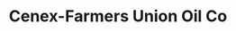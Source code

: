 ---
title: "Cenex-Farmers Union Oil Co"
url: /mclaughlin/cenex-farmers-union-oil-co/
shop: Lebensmittel
---
